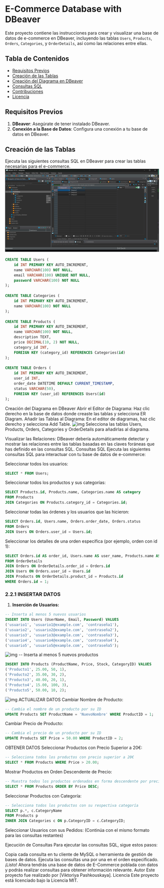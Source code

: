 

# E-Commerce Database with DBeaver

Este proyecto contiene las instrucciones para crear y visualizar una base de datos de e-commerce en DBeaver, incluyendo las tablas `Users`, `Products`, `Orders`, `Categories`, y `OrderDetails`, así como las relaciones entre ellas.

## Tabla de Contenidos

- [Requisitos Previos](#requisitos-previos)
- [Creación de las Tablas](#creación-de-las-tablas)
- [Creación del Diagrama en DBeaver](#creación-del-diagrama-en-dbeaver)
- [Consultas SQL](#consultas-sql)
- [Contribuciones](#contribuciones)
- [Licencia](#licencia)

## Requisitos Previos

1. **DBeaver**: Asegúrate de tener instalado DBeaver.
2. **Conexión a la Base de Datos**: Configura una conexión a tu base de datos en DBeaver.

## Creación de las Tablas

Ejecuta las siguientes consultas SQL en DBeaver para crear las tablas necesarias para el e-commerce.
  ![img](https://github.com/VictoriaPashkouskaya/VictoriaPashkouskaya/blob/main/Captura%20de%20pantalla%202024-06-09%20114955.png) 
```sql
CREATE TABLE Users (
    id INT PRIMARY KEY AUTO_INCREMENT,
    name VARCHAR(100) NOT NULL,
    email VARCHAR(100) UNIQUE NOT NULL,
    password VARCHAR(100) NOT NULL
);

CREATE TABLE Categories (
    id INT PRIMARY KEY AUTO_INCREMENT,
    name VARCHAR(100) NOT NULL
);

CREATE TABLE Products (
    id INT PRIMARY KEY AUTO_INCREMENT,
    name VARCHAR(100) NOT NULL,
    description TEXT,
    price DECIMAL(10, 2) NOT NULL,
    category_id INT,
    FOREIGN KEY (category_id) REFERENCES Categories(id)
);

CREATE TABLE Orders (
    id INT PRIMARY KEY AUTO_INCREMENT,
    user_id INT,
    order_date DATETIME DEFAULT CURRENT_TIMESTAMP,
    status VARCHAR(50),
    FOREIGN KEY (user_id) REFERENCES Users(id)
);
````
Creación del Diagrama en DBeaver
Abrir el Editor de Diagrama:
Haz clic derecho en la base de datos donde creaste las tablas y selecciona ER Diagram.
Añadir las Tablas al Diagrama:
En el editor de diagramas, haz clic derecho y selecciona Add Table.
![img](https://github.com/VictoriaPashkouskaya/VictoriaPashkouskaya/blob/main/Captura%20de%20pantalla%202024-06-09%20114911.png) 
Selecciona las tablas Users, Products, Orders, Categories y OrderDetails para añadirlas al diagrama.

Visualizar las Relaciones:
DBeaver debería automáticamente detectar y mostrar las relaciones entre las tablas basadas en las claves foráneas que has definido en las consultas SQL.
Consultas SQL
Ejecuta las siguientes consultas SQL para interactuar con tu base de datos de e-commerce:

Seleccionar todos los usuarios:
```sql
SELECT * FROM Users;
````

Seleccionar todos los productos y sus categorías:
```sql
SELECT Products.id, Products.name, Categories.name AS category
FROM Products
JOIN Categories ON Products.category_id = Categories.id;
````

Seleccionar todas las órdenes y los usuarios que las hicieron:
```sql
SELECT Orders.id, Users.name, Orders.order_date, Orders.status
FROM Orders
JOIN Users ON Orders.user_id = Users.id;
````

Seleccionar los detalles de una orden específica (por ejemplo, orden con id 1):

```sql
SELECT Orders.id AS order_id, Users.name AS user_name, Products.name AS product_name, OrderDetails.quantity
FROM OrderDetails
JOIN Orders ON OrderDetails.order_id = Orders.id
JOIN Users ON Orders.user_id = Users.id
JOIN Products ON OrderDetails.product_id = Products.id
WHERE Orders.id = 1;
````
### 2.2.1 INSERTAR DATOS

1. **Inserción de Usuarios:**
```sql
-- Inserta al menos 5 nuevos usuarios
INSERT INTO Users (UserName, Email, Password) VALUES
('usuario1', 'usuario1@example.com', 'contraseña1'),
('usuario2', 'usuario2@example.com', 'contraseña2'),
('usuario3', 'usuario3@example.com', 'contraseña3'),
('usuario4', 'usuario4@example.com', 'contraseña4'),
('usuario5', 'usuario5@example.com', 'contraseña5');
````
![img](https://github.com/VictoriaPashkouskaya/VictoriaPashkouskaya/blob/main/Captura%20de%20pantalla%202024-06-09%20123505.png) 
-- Inserta al menos 5 nuevos productos
```sql
INSERT INTO Products (ProductName, Price, Stock, CategoryID) VALUES
('Producto1', 25.00, 50, 1),
('Producto2', 35.00, 30, 2),
('Producto3', 40.00, 20, 1),
('Producto4', 15.00, 100, 3),
('Producto5', 50.00, 10, 2);
````
![img](https://github.com/VictoriaPashkouskaya/VictoriaPashkouskaya/blob/main/Captura%20de%20pantalla%202024-06-09%20123742.png) 
 ACTUALIZAR DATOS
Cambiar Nombre de Producto:
````sql
-- Cambia el nombre de un producto por su ID
UPDATE Products SET ProductName = 'NuevoNombre' WHERE ProductID = 1;
````
Cambiar Precio de Producto:
````sql
-- Cambia el precio de un producto por su ID
UPDATE Products SET Price = 50.00 WHERE ProductID = 2;
````
 OBTENER DATOS
Seleccionar Productos con Precio Superior a 20€:
````sql
-- Selecciona todos los productos con precio superior a 20€
SELECT * FROM Products WHERE Price > 20.00;
````
Mostrar Productos en Orden Descendente de Precio:
````sql
-- Muestra todos los productos ordenados en forma descendente por precio
SELECT * FROM Products ORDER BY Price DESC;
````
Seleccionar Productos con Categoría:
````sql
-- Selecciona todos los productos con su respectiva categoría
SELECT p.*, c.CategoryName 
FROM Products p
INNER JOIN Categories c ON p.CategoryID = c.CategoryID;
````
Seleccionar Usuarios con sus Pedidos: (Continúa con el mismo formato para las consultas restantes)

Ejecución de Consultas
Para ejecutar las consultas SQL, sigue estos pasos:

Copia cada consulta en tu cliente de MySQL o herramienta de gestión de bases de datos.
Ejecuta las consultas una por una en el orden especificado.
¡Listo! Ahora tendrás una base de datos de E-Commerce poblada con datos y podrás realizar consultas para obtener información relevante.
Autor
Este proyecto fue realizado por [Viktoriya Pashkouskaya].
Licencia
Este proyecto está licenciado bajo la Licencia MIT.

